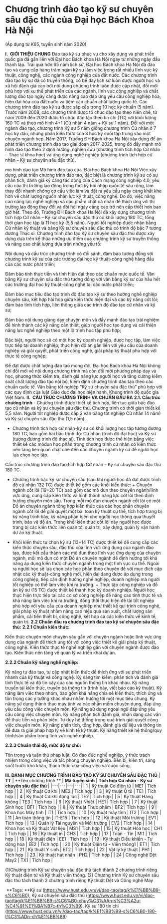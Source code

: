 # Chương trình đào tạo kỹ sư chuyên sâu đặc thù của Đại học Bách Khoa Hà Nội

(Áp dụng từ K65, tuyển sinh năm 2020)

**I.  GIỚI THIỆU CHUNG**
Đào tạo kỹ sư phục vụ cho xây dựng và phát triển quốc gia đã gắn liền với Đại học Bách khoa Hà Nội ngay từ những ngày đầu thành lập. Trải qua hơn 65 năm lịch sử, Đại học Bách khoa Hà Nội đã đào tạo và cung cấp hàng trăm ngàn kỹ sư làm việc trong rất nhiều lĩnh vực kỹ thuật, công nghệ, các ngành công nghiệp của đất nước.
Các chương trình đào tạo kỹ sư đã có truyền thống, có bề dày lịch sử luôn được người học và xã hội đánh giá cao bởi nội dung chương trình luôn được cập nhật, đổi mới phù hợp với xu thế phát triển của các ngành, lĩnh vực công nghiệp và chất lượng đào tạo ngày càng được nâng cao đáp ứng yêu cầu công nghiệp hóa, hiện đại hóa của đất nước và tiệm cận chuẩn chất lượng quốc tế.
Các chương trình đào tạo kỹ sư được sắp xếp trong 10 học kỳ chuẩn (5 năm). Trước năm 2008, các chương trình được tổ chức đào tạo theo niên chế, từ năm 2009 đến 2020 được tổ chức đào tạo theo tín chỉ (TC) với khối lượng 160 TC và theo mô hình 4+1 (Cử nhân 4 năm + Kỹ sư 1 năm). Đối với một ngành đào tạo, chương trình Kỹ sư 5 năm giống chương trình Cử nhân ở 7 học kỳ đầu, nhưng phần kiến thức của 3 học kỳ cuối tập trung vào một chuyên ngành hẹp.
Năm 2017, Trường ĐH Bách khoa Hà Nội xây dựng đề án phát triển chương trình đào tạo giai đoạn 2017-2025, trong đó đẩy mạnh mô hình đào tạo theo 2 định hướng: nghiên cứu (chương trình tích hợp Cử nhân – Thạc sĩ khoa học) và ứng dụng nghề nghiệp (chương trình tích hợp cử nhân – Kỹ sư chuyên sâu đặc thù).

mo hinh dao tao
Mô hình đào tạo của  Đại học Bách khoa Hà Nội
Việc xây dựng, phát triển chương trình đào tạo, đặc biệt là chương trình kỹ sư có sự phân tích, đánh giá kỹ càng tác động của Cách mạng công nghiệp 4.0, yêu cầu của thị trường lao động trong thời kỳ hội nhập quốc tế sâu rộng, làm thay đổi nhanh chóng cơ cấu việc làm và đặt ra yêu cầu ngày càng khắt khe hơn về chất lượng nguồn nhân lực kỹ thuật, công nghệ. Do đó, việc nâng cao năng lực nghề nghiệp và các phẩm chất cá nhân để thích ứng với thị trường lao động thay đổi và đòi hỏi ngày càng cao trở nên cấp thiết hơn bao giờ hết.
Theo đó, Trường ĐH Bách khoa Hà Nội đã xây dựng chương trình tích hợp Cử nhân – Kỹ sư chuyên sâu đặc thù có khối lượng 180 TC, tổng thời gian học tập là 11 học kỳ (5,5 năm). Người tốt nghiệp được nhận bằng Cử nhân kỹ thuật và bằng Kỹ sư chuyên sâu đặc thù có trình độ bậc 7 tương đương Thạc sĩ.
Chương trình đào tạo Kỹ sư chuyên sâu đặc thù được xây dựng dựa trên kế thừa những ưu điểm của chương trình kỹ sư truyền thống và nâng cao chất lượng dựa trên những yếu tố:

Nội dung và cấu trúc chương trình có đối sánh, đảm bảo tương đồng với chương trình kỹ sư của các trường đại học kỹ thuật-công nghệ hàng đầu của các nước phát triển;

Đảm bảo tính thực tiễn và tính hiện đại theo các chuẩn mực quốc tế. Văn bằng Kỹ sư chuyên sâu đặc thù tương đồng với văn bằng kỹ sư của hầu hết các trường đại học kỹ thuật-công nghệ tại các nước phát triển;

Đảm bảo mục tiêu đào tạo trình độ đào tạo kỹ sư theo hướng nghề nghiệp chuyên sâu, kết hợp hài hòa giữa kiến thức hiện đại và các kỹ năng cốt lõi; đảm bảo tính tích hợp, liên thông giữa các trình độ đào tạo cử nhân và kỹ sư;

Đảm bảo nội dung giảng dạy chuyên môn và đẩy mạnh đào tạo trải nghiệm để hình thành các kỹ năng cần thiết, giúp người học tạo dựng và cải thiện năng lực nghề nghiệp theo một lộ trình học tập phù hợp;

Đặc biệt, người học sẽ có một học kỳ doanh nghiệp, được học tập, làm việc trực tiếp tại doanh nghiệp, thực hiện đồ án gắn liền với yêu cầu của doanh nghiệp và giải quyết, phát triển công nghệ, giải pháp kỹ thuật phù hợp với thực tế công nghệp;

Để đạt được chất lượng đào tạo mong đợi, Đại học Bách khoa Hà Nội không chỉ đổi mới về nội dung chương trình mà còn đổi mới phương pháp dạy và học, phương thức kiểm tra, đánh giá năng lực người học và tăng cường kiểm soát chất lượng đào tạo nội bộ, kiểm định chương trình đào tạo theo các chuẩn quốc tế.
Văn bằng tốt nghiệp “Kỹ sư chuyên sâu đặc thù” phù hợp với các quy định của luật Giáo dục đại học hiện hành, Khung trình độ quốc gia Việt Nam.
**II.  CẤU TRÚC CHƯƠNG TRÌNH VÀ CHUẨN ĐẦU RA**
**2.1. Cấu trúc chương trình**
- Chương trình được thiết kế tích hợp, liên tục giữa bậc đào tạo cử nhân và kỹ sư chuyên sâu đặc thù. Chương trình có thời gian thiết kế 5,5 năm. Người tốt nghiệp được cấp 2 văn bằng tốt nghiệp Cử nhân (4 năm) và Kỹ sư chuyên sâu đặc thù (1,5 năm).
- Chương trình tích hợp cử nhân-kỹ sư có khối lượng học tập tương đương 180 TC, bao gồm hai bậc trình độ: Cử nhân (trình độ đại học) và Kỹ sư (tương đương trình độ thạc sĩ). Tính tích hợp được thể hiện bằng việc thiết kế các môđun học phần trong chương trình cử nhân có kiến thức nền tảng liên quan chặt chẽ đến các chuyên ngành kỹ sư để người học lựa chọn học tập.

Cấu trúc chương trình đào tạo tích hợp Cử nhân – Kỹ sư chuyên sâu đặc thù 180 TC.
- Chương trình bậc kỹ sư chuyên sâu (sau khi người học đã đạt được trình độ cử nhân 132 TC) được thiết kế gồm các khối kiến thức:
+ Chuyên ngành cốt lõi (19÷20 TC) bao gồm các mô đun theo chuyên ngành/lĩnh vực ứng, cung cấp kiến thức và hình thành năng lực cốt lõi theo định hướng chuyên môn sâu. Trong mỗi mô đun chuyên ngành cốt lõi có một Đồ án chuyên ngành tổng hợp kiến thức của các học phần chuyên ngành cốt lõi để giải quyết một bài toán kỹ thuật cụ thể, tích hợp trang bị kỹ năng trình bày, kỹ năng phản biện cho người học thông qua thuyết trình, bảo vệ đồ án. Trong khối kiến thức cốt lõi này người học được trang bị các kiến thức liên quan tới quản trị, xây dựng, quản lý vận hành dự án kỹ thuật.
+ Khối kiến thức tự chọn kỹ sư (13÷14 TC) được thiết kế để cung cấp các kiến thức chuyên sâu, đặc thù của lĩnh vực ứng dụng của ngành đào tạo, được kết cầu thành các mô đun theo lĩnh vực ứng dụng của chuyên ngành, mỗi mô đun có một Đồ án chuyên ngành để định hướng tới khả năng áp dụng kiến thức chuyên ngành trong một lĩnh vực cụ thể. Ngoài ra người học sẽ lựa chọn các học phần theo chuyên đề với mục đích cập nhật các kỹ thuật-công nghệ mới, hiện đại đang được áp dụng trong công nghiệp, tiếp cận định hướng nghề nghiệp, doanh nghiệp mà người tốt nghiệp có thể làm việc khi ra trường.
+ Thực tập công nghiệp và đồ án kỹ sư (15 TC) được thiết kế thành học kỳ doanh nghiệp. Người học thực hiện trực tiếp tại các cơ sở công nghiệp để nâng cao tính thực tế và khả năng làm việc khi ra trường, đồng thời thực hiện đề tài tốt nghiệp phù hợp với yêu cầu của doanh nghiệp như thiết kế qui trình công nghệ, giải pháp kỹ thuật nhằm nâng cao hiệu quả sản xuất, chất lượng sản phẩm, cải tiến thiết bị, công nghệ, kết hợp cả các kiến thức về kinh tế, quản trị.
**2.2 Chuẩn đầu ra chương trình đào tạo kỹ sư chuyên sâu đặc thù:**
**2.2.1 Chuẩn kiến thức:**

Kiến thức chuyên môn chuyên sâu gắn với chuyên ngành hoặc lĩnh vực ứng dụng của ngành để thích ứng tốt với công việc thiết kế giải pháp kỹ thuật, công nghệ.
Kiến thức thực tế nghề nghiệp gắn với chuyên ngành được đào tạo.
Kiến thức nền tảng về quản lý và triển khai dự án.

**2.2.2 Chuẩn kỹ năng nghề nghiệp:**

Kỹ năng tự đào tạo, tự cập nhật kiến thức để thích ứng với sự phát triển nhanh của kỹ thuật và công nghệ.
Kỹ năng tìm kiếm, phân tích và đánh giá tính thực tế và độ tin cậy của các nguồn thông tin khác nhau.
Kỹ năng truyền tải kiến thức, truyền bá thông tin (trình bày, viết báo cáo kỹ thuật).
Kỹ năng làm việc theo nhóm, bao gồm khả năng chia sẻ kiến thức, thích ứng và tôn trọng các ý tưởng khác nhau nhằm hướng tới một mục tiêu chung.
Kỹ năng sử dụng thành thạo máy tính và các phần mềm chuyên dụng, đáp ứng yêu cầu công việc chuyên môn.
Kỹ năng sử dụng ngoại ngữ đáp ứng yêu cầu công việc chuyên môn.
Kỹ năng phân tích đánh giá, nhận dạng các vấn đề thực tiễn và phản biện.
Tư duy hệ thống trong quá trình giải quyết công việc chuyên môn.
Kỹ năng phân tích, tổng hợp, đánh giá dữ liệu và thông tin để đưa ra giải pháp hợp lý về kinh tế kỹ thuật.
Kỹ năng thiết kế hệ thống/quy trình/sản phẩm trong lĩnh vực nghề nghiệp.

**2.2.3 Chuẩn thái độ, mức độ tự chủ:**

Tôn trọng và tuân thủ pháp luật,
Có đạo đức nghề nghiệp, ý thức trách nhiệm trong công việc và tác phong chuyên nghiệp.
Bền bỉ, kiên trì, sáng suốt trước khó khăn, thách thức của công việc và cuộc sống.

**III. DANH MỤC CHƯƠNG TRÌNH ĐÀO TẠO KỸ SƯ CHUYÊN SÂU ĐẶC THÙ**
| **TT** | **Tên chương trình ** | **Mã tuyển sinh** | **Tích hợp Cử nhân – Kỹ sư chuyên sâu đặc thù** |
|---|---|---|---|
| 1 | Kỹ thuật Cơ điện tử | ME1 | Tích hợp |
| 2 | Kỹ thuật Cơ khí | ME2 | Tích hợp |
| 3 | Kỹ thuật Ô tô | TE1 | Tích hợp |
| 4 | Kỹ thuật Cơ khí động lực | TE2 | Tích hợp |
| 5 | Kỹ thuật Hàng không | TE3 | Tích hợp |
| 6 | Kỹ thuật Nhiệt | HE1 | Tích hợp |
| 7 | Kỹ thuật Sinh học | BF1 | Tích hợp |
| 8 | Kỹ thuật Thực phẩm | BF2 | Tích hợp |
| 9 | Khoa học Máy tính | IT1 | Tích hợp |
| 10 | Kỹ thuật máy tính | IT2 | Tích hợp |
| 11 | An toàn thông tin | IT-E15 | Tích hợp |
| 12 | Kỹ thuật Môi trường | EV1 | Tích hợp |
| 13 | Quản lý Tài nguyên và Môi trường | EV2 | Tích hợp |
| 14 | Khoa học và Kỹ thuật Vật liệu | MS1 | Tích hợp |
| 15 | Kỹ thuật Hóa học | CH1 | Tích hợp |
| 16 | Kỹ thuật in | CH3 | Tích hợp |
| 17 | Toán - Tin | MI1 | Tích hợp |
| 18 | Kỹ thuật điện | EE1 | Tích hợp |
| 19 | Kỹ thuật Điều khiển - Tự động hóa | EE2 | Tích hợp |
| 20 | Kỹ thuật Điện tử - Viễn thông1 | ET1 | Tích hợp |
| 21 | Kỹ thuật Y sinh | ET2 | Tích hợp |
| 22 | Vật lý kỹ thuật | PH1 | Tích hợp |
| 23 | Kỹ thuật hạt nhân | PH2 | Tích hợp |
| 24 | Công nghệ Dệt May2 | TX1 | Tích hợp |

(1)Chương trình Kỹ sư chuyên sâu đặc thù tách thành 2 chương trình riêng Kỹ thuật điện tử và Kỹ thuật viễn thông.
(2) Chương trình Kỹ sư chuyên sâu đặc thù tách thành 2 chương trình riêng Kỹ thuật Dệt và Công nghệ May

 **Tags: **Kỹ sư (https://www.hust.edu.vn/vi/dao-tao/tag/k%E1%BB%B9-s%C6%B0), Kỹ sư chuyên sâu đặc thù (https://www.hust.edu.vn/vi/dao-tao/tag/k%E1%BB%B9-s%C6%B0-chuy%C3%AAn-s%C3%A2u-%C4%91%E1%BA%B7c-th%C3%B9), Kỹ sư 180 tín chỉ (https://www.hust.edu.vn/vi/dao-tao/tag/k%E1%BB%B9-s%C6%B0-180-t%C3%ADn-ch%E1%BB%89)